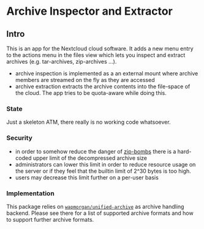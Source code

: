 # Archive Inspector and Extractor

## Intro
This is an app for the Nextcloud cloud software. It adds a new menu
entry to the actions menu in the files view which lets you inspect and extract
archives (e.g. tar-archives, zip-archives ...).

- archive inspection is implemented as a an external mount where
  archive members are streamed on the fly as they are
  accessed
- archive extraction extracts the archive contents into the file-space
  of the cloud. The app tries to be quota-aware while doing this.

### State

Just a skeleton ATM, there really is no working code whatsoever.

### Security

- in order to somehow reduce the danger of
  [zip-bombs](https://en.wikipedia.org/wiki/Zip_bomb) there is a
  hard-coded upper limit of the decompressed archive size
- administrators can lower this limit in order to reduce resource
  usage on the server or if they feel that the builtin limit of 2^30
  bytes is too high.
- users may decrease this limit further on a per-user basis

### Implementation
This package relies on
[`wapmorgan/unified-archive`](https://github.com/wapmorgan/UnifiedArchive)
as archive handling backend. Please see there for a list of supported
archive formats and how to support further archive formats.
